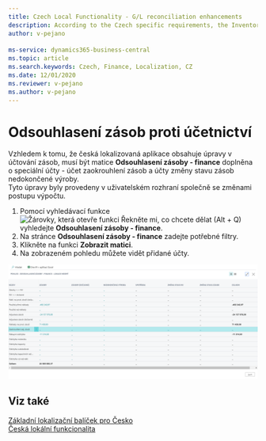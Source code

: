 ```yaml
---
title: Czech Local Functionality - G/L reconciliation enhancements 
description: According to the Czech specific requirements, the Inventory – G/L Reconciliation matrix form must into account take the Czech specific inventory posting Accounts.
author: v-pejano

ms-service: dynamics365-business-central
ms.topic: article
ms.search.keywords: Czech, Finance, Localization, CZ
ms.date: 12/01/2020
ms.reviewer: v-pejano
ms.author: v-pejano
---
```


# Odsouhlasení zásob proti účetnictví

Vzhledem k tomu, že česká lokalizovaná aplikace obsahuje úpravy v účtování zásob, musí být matice **Odsouhlasení zásoby - finance** doplněna o speciální účty - účet zaokrouhlení zásob a účty změny stavu zásob nedokončené výroby.  
Tyto úpravy byly provedeny v uživatelském rozhraní společně se změnami postupu výpočtu.

1. Pomocí vyhledávací funkce ![Žárovky, která otevře funkci Řekněte mi, co chcete dělat (Alt + Q)](../../media/ui-search/search_small.png "Řekněte mi, co chcete dělat (Alt + Q)") vyhledejte **Odsouhlasení zásoby - finance**.
2. Na stránce **Odsouhlasení zásoby - finance** zadejte potřebné filtry.
3. Klikněte na funkci **Zobrazit matici**.
4. Na zobrazeném pohledu můžete vidět přidané účty.

![Inventory - G/L Reconciliation](Media/inventory_GL_reconciliation.png)


## Viz také

[Základní lokalizační balíček pro Česko](ui-extensions-core-localization-pack-cz.md)  
[Česká lokální funkcionalita](czech-local-functionality.md)  
